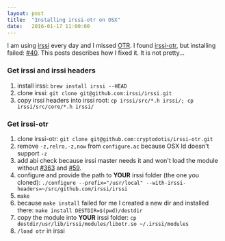 ```yaml
---
layout: post
title:  "Installing irssi-otr on OSX"
date:   2016-01-17 11:00:00
---
```


I am using [irssi](https://irssi.org/) every day and I missed [OTR](https://otr.cypherpunks.ca/). I found [irssi-otr](https://github.com/cryptodotis/irssi-otr), but installing failed: [#40](https://github.com/cryptodotis/irssi-otr/issues/40). This posts describes how I fixed it. It is not pretty...

### Get irssi and irssi headers

1. install irssi: `brew install irssi --HEAD`
1. clone irssi: `git clone git@github.com:irssi/irssi.git`
1. copy irssi headers into irssi root: `cp irssi/src/*.h irssi/; cp irssi/src/core/*.h irssi/`

### Get irssi-otr

1. clone irssi-otr: `git clone git@github.com:cryptodotis/irssi-otr.git`
1. remove `-z,relro,-z,now` from `configure.ac` because OSX ld doesn't support `-z`
1. add abi check because irssi master needs it and won't load the module without [#363](https://github.com/irssi/irssi/pull/363) and [#59](https://github.com/cryptodotis/irssi-otr/pull/59).
1. configure and provide the path to __YOUR__ irssi folder (the one you cloned): `./configure --prefix="/usr/local" --with-irssi-headers=~/src/github.com/irssi/irssi`
1. `make`
1. because `make install` failed for me I created a new dir and installed there: `make install DESTDIR=$(pwd)/destdir`
1. copy the module into __YOUR__ irssi folder: `cp destdir/usr/lib/irssi/modules/libotr.so ~/.irssi/modules`
1. `/load otr` in irssi

